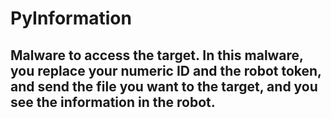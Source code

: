 # PyInformation
Malware to access the target.
In this malware, you replace your numeric ID and the robot token, and send the file you want to the target, and you see the information in the robot.
-----------------------------------------------------------------------------------------------------------------------------------------------------------------------------------

